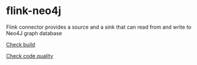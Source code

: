 # flink-neo4j
Flink connector provides a source and a sink that can read from and write to Neo4J graph database 

[Check build](https://travis-ci.org/albertodelazzari/flink-neo4j) 

[Check code quality](https://sonarqube.com/dashboard/index?id=it.neo4j%3Aflink-connector) 

